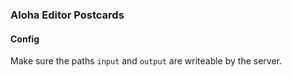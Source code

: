 ### Aloha Editor Postcards

#### Config

Make sure the paths <code>input</code> and <code>output</code> are writeable by the server.